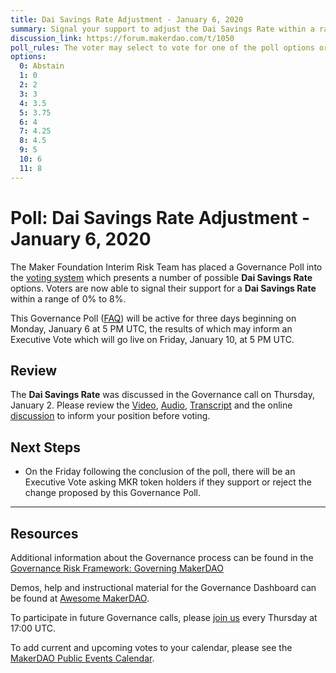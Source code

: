 ```yaml
---
title: Dai Savings Rate Adjustment - January 6, 2020
summary: Signal your support to adjust the Dai Savings Rate within a range of 0% to 8%
discussion_link: https://forum.makerdao.com/t/1050
poll_rules: The voter may select to vote for one of the poll options or they may elect to abstain from the poll entirely
options:
  0: Abstain
  1: 0
  2: 2
  3: 3
  4: 3.5
  5: 3.75
  6: 4
  7: 4.25
  8: 4.5
  9: 5
  10: 6
  11: 8
---
```


# Poll: Dai Savings Rate Adjustment - January 6, 2020

The Maker Foundation Interim Risk Team has placed a Governance Poll into the [voting system](https://vote.makerdao.com/polling) which presents a number of possible **Dai Savings Rate** options. Voters are now able to signal their support for a **Dai Savings Rate** within a range of 0% to 8%.

This Governance Poll ([FAQ](https://community-development.makerdao.com/makerdao-scd-faqs/scd-faqs/governance)) will be active for three days beginning on Monday, January 6 at 5 PM UTC, the results of which may inform an Executive Vote which will go live on Friday, January 10, at 5 PM UTC.

## Review

The **Dai Savings Rate** was discussed in the Governance call on Thursday, January 2. Please review the [Video](https://www.youtube.com/playlist?list=PLLzkWCj8ywWNq5-90-Id6VPSsrk4OWVan), [Audio](https://soundcloud.com/makerdao/sets/governance-and-risk), [Transcript](https://community-development.makerdao.com/governance/governance-and-risk-meetings/transcripts) and the online [discussion](https://forum.makerdao.com/c/governance) to inform your position before voting.

## Next Steps

- On the Friday following the conclusion of the poll, there will be an Executive Vote asking MKR token holders if they support or reject the change proposed by this Governance Poll.

---

## Resources

Additional information about the Governance process can be found in the [Governance Risk Framework: Governing MakerDAO](https://community-development.makerdao.com/governance/governance-risk-framework)

Demos, help and instructional material for the Governance Dashboard can be found at [Awesome MakerDAO](https://awesome.makerdao.com/#voting).

To participate in future Governance calls, please [join us](https://community-development.makerdao.com/governance/governance-and-risk-meetings) every Thursday at 17:00 UTC.

To add current and upcoming votes to your calendar, please see the [MakerDAO Public Events Calendar](https://calendar.google.com/calendar/embed?src=makerdao.com_3efhm2ghipksegl009ktniomdk%40group.calendar.google.com&ctz=America%2FLos_Angeles).
